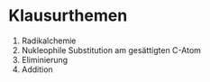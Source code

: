 # Klausurthemen

1. Radikalchemie
2. Nukleophile Substitution am gesättigten C-Atom
3. Eliminierung
4. Addition